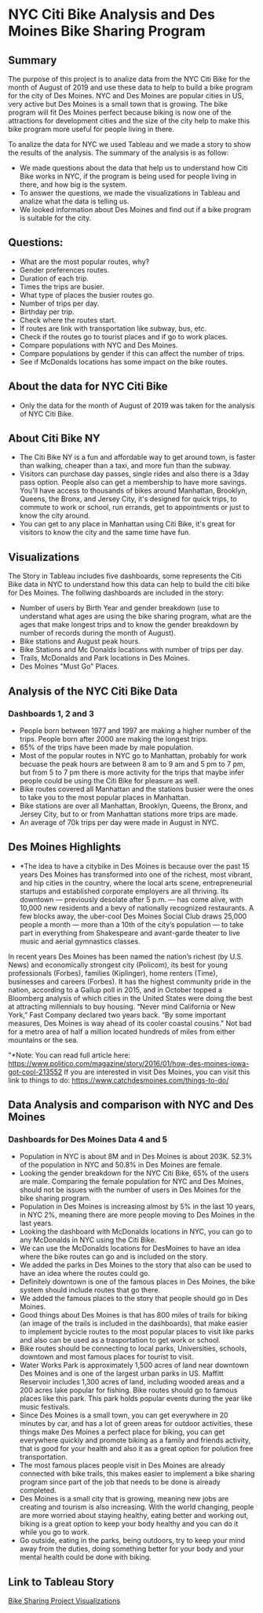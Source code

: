 # NYC Citi Bike Analysis and Des Moines Bike Sharing Program

## Summary
The purpose of this project is to analize data from the NYC Citi Bike for the month of August of 2019 and use these data to help to build a bike program for the city of Des Moines.  NYC and Des Moines are popular cities in US, very active but Des Moines is a small town that is growing.  The bike program will fit Des Moines perfect because biking is now one of the attractions for development cities and the size of the city help to make this bike program more useful for people living in there.  

To analize the data for NYC we used Tableau and we made a story to show the results of the analysis.  The summary of the analysis is as follow:
- We made questions about the data that help us to understand how Citi Bike works in NYC, if the program is being used for people living in there, and how big is the system.
- To answer the questions, we made the visualizations in Tableau and analize what the data is telling us.
- We looked information about Des Moines and find out if a bike program is suitable for the city.

## Questions:
- What are the most popular routes, why?
- Gender preferences routes.
- Duration of each trip.
- Times the trips are busier.
- What type of places the busier routes go.
- Number of trips per day.
- Birthday per trip.
- Check where the routes start.
- If routes are link with transportation like subway, bus, etc.
- Check if the routes go to tourist places and if go to work places.
- Compare populations with NYC and Des Moines.
- Compare populations by gender if this can affect the number of trips.
- See if McDonalds locations has some impact on the bike routes.

## About the data for NYC Citi Bike 
- Only the data for the month of August of 2019 was taken for the analysis of NYC Citi Bike.

## About Citi Bike NY
- The Citi Bike NY is a fun and affordable way to get around town, is faster than walking, cheaper than a taxi, and more fun than the subway.
- Visitors can purchase day passes, single rides and also there is a 3day pass option.  People also can get a membership to have more savings.  You'll have access to thousands of bikes around Manhattan, Brooklyn, Queens, the Bronx, and Jersey City, it's designed for quick trips, to commute to work or school, run errands, get to appointments or just to know the city around.
- You can get to any place in Manhattan using Citi Bike, it's great for visitors to know the city and the same time have fun. 

## Visualizations
The Story in Tableau includes five dashboards, some represents the Citi Bike data in NYC to understand how this data can help to build the citi bike for Des Moines. The follwing dashboards are included in the story:
- Number of users by Birth Year and gender breakdown (use to understand what ages are using the bike sharing program, what are the ages that make longest trips and to know the gender breakdown by number of records during the month of August).
- Bike stations and August peak hours.
- Bike Stations and Mc Donalds locations with number of trips per day.
- Trails, McDonalds and Park locations in Des Moines.
- Des Moines "Must Go" Places.

## Analysis of the NYC Citi Bike Data 
### Dashboards 1, 2 and 3
- People born between 1977 and 1997 are making a higher number of the trips.  People born after 2000 are making the longest trips.
- 65% of the trips have been made by male population.
- Most of the popular routes in NYC go to Manhattan, probably for work becuase the peak hours are between 8 am to 9 am and 5 pm to 7 pm, but from 5 to 7 pm there is more activity for the trips that maybe infer people could be using the Citi Bike for pleasure as well.
- Bike routes covered all Manhattan and the stations busier were the ones to take you to the most popular places in Manhattan.
- Bike stations are over all Manhattan, Brooklyn, Queens, the Bronx, and Jersey City, but to or from Manhattan stations more trips are made.
- An average of 70k trips per day were made in August in NYC.

## Des Moines Highlights
- *The idea to have a citybike in Des Moines is because over the past 15 years Des Moines has transformed into one of the richest, most vibrant, and hip cities in the country, where the local arts scene, entrepreneurial startups and established corporate employers are all thriving. Its downtown — previously desolate after 5 p.m. — has come alive, with 10,000 new residents and a bevy of nationally recognized restaurants. A few blocks away, the uber-cool Des Moines Social Club draws 25,000 people a month — more than a 10th of the city’s population — to take part in everything from Shakespeare and avant-garde theater to live music and aerial gymnastics classes.

In recent years Des Moines has been named the nation’s richest (by U.S. News) and economically strongest city (Policom), its best for young professionals (Forbes), families (Kiplinger), home renters (Time), businesses and careers (Forbes). It has the highest community pride in the nation, according to a Gallup poll in 2015, and in October topped a Bloomberg analysis of which cities in the United States were doing the best at attracting millennials to buy housing. “Never mind California or New York,” Fast Company declared two years back. “By some important measures, Des Moines is way ahead of its cooler coastal cousins.” Not bad for a metro area of half a million located hundreds of miles from either mountains or the sea.

"*Note: You can read full article here: https://www.politico.com/magazine/story/2016/01/how-des-moines-iowa-got-cool-213552
If you are interested in visit Des Moines, you can visit this link to things to do: https://www.catchdesmoines.com/things-to-do/

## Data Analysis and comparison with NYC and Des Moines
### Dashboards for Des Moines Data 4 and 5
- Population in NYC is about 8M and in Des Moines is about 203K.  52.3% of the population in NYC and 50.8% in Des Moines are female.
- Looking the gender breakdown for the NYC Citi Bike, 65% of the users are male.  Comparing the female population for NYC and Des Moines, should not be issues with the number of users in Des Moines for the bike sharing program.
- Population in Des Moines is increasing almost by 5% in the last 10 years, in NYC 2%, meaning there are more people moving to Des Moines in the last years.
- Looking the dashboard with McDonalds locations in NYC, you can go to any McDonalds in NYC using the Citi Bike.
- We can use the McDonalds locations for DesMoines to have an idea where the bike routes can go and is included on the story.
- We added the parks in Des Moines to the story that also can be used to have an idea where the routes could go.
- Definitely downtown is one of the famous places in Des Moines, the bike system should include routes that go there.
- We added the famous places to the story that people should go in Des Moines.
- Good things about Des Moines is that has 800 miles of trails for biking (an image of the trails is included in the dashboards), that make easier to implement bycicle routes to the most popular places to visit like parks and also can be used as a trasportation to get work or school.
- Bike routes should be connecting to local parks, Universities, schools, downtown and most famous places for tourist to visit. 
- Water Works Park is approximately 1,500 acres of land near downtown Des Moines and is one of the largest urban parks in US. Maffitt Reservoir includes 1,300 acres of land, including wooded areas and a 200 acres lake popular for fishing.  Bike routes should go to famous places like this park.  This park holds popular events during the year like music festivals.
- Since Des Moines is a small town, you can get everywhere in 20  minutes by car, and has a lot of green areas for outdoor activities, these things make Des Moines a perfect place for biking, you can get everywhere quickly and promote biking as a family and friends activity, that is good for your health and also it as a great option for polution free transportation.
- The most famous places people visit in Des Moines are already connected with bike trails, this makes easier to implement a bike sharing program since part of the job that needs to be done is already completed.
- Des Moines is a small city that is growing, meaning new jobs are creating and tourism is also increasing.  With the world changing, people are more worried about staying healthy, eating better and working out, biking is a great option to keep your body healthy and you can do it while you go to work.  
- Go outside, eating in the parks, being outdoors, try to keep your mind away from the duties, doing something better for your body and your mental health could be done with biking.

## Link to Tableau Story
[Bike Sharing Project Visualizations](https://public.tableau.com/views/Bikesharing_15939760492010/NYCitiBike?:language=en&:display_count=y&publish=yes&:origin=viz_share_link)
